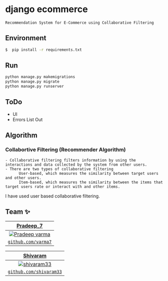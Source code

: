 # django ecommerce

    Recommendation System for E-Commerce using Collaborative Filtering



## Environment

```sh
$  pip install -r requirements.txt
```


## Run


```python
python manage.py makemigrations
python manage.py migrate
python manage.py runserver
```

## ToDo
  - UI 
  - Errors List Out
  
  
## Algorithm
### Collabortive Filtering (Recommender Algorithm)
	- Collaborative filtering filters information by using the interactions and data collected by the system from other users.
	- There are two types of collaborative filtering
		  User-based, which measures the similarity between target users and other users.
		  Item-based, which measures the similarity between the items that target users rate or interact with and other items.


I have used user based collaborative filtering.	




## Team ✨

| <a href="https://varma7.github.io" target="_blank">**Pradeep_7**</a>
| :---: |
| [![Pradeep varma](https://github.com/varma7.png?size=100)](https://varma7.github.io)    
| <a href="https://github.com/varma7" target="_blank">`github.com/varma7`</a>


| <a href="https://shivaram33.github.io" target="_blank">**Shivaram**</a>
| :---: |
| [![shivaram33](https://github.com/shivaram33.png?size=100)](https://shivaram33.github.io)    
| <a href="https://github.com/shivaram33" target="_blank">`github.com/shivaram33`</a>



